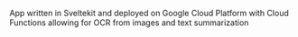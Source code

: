 App written in Sveltekit and deployed on Google Cloud Platform with Cloud Functions allowing for OCR from images and text summarization
